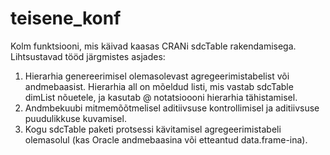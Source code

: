 # teisene_konf
Kolm funktsiooni, mis käivad kaasas CRANi sdcTable rakendamisega. Lihtsustavad tööd järgmistes asjades:
1) Hierarhia  genereerimisel olemasolevast agregeerimistabelist või andmebaasist. Hierarhia all on mõeldud listi, mis vastab sdcTable dimList nõuetele, ja kasutab @ notatsioooni hierarhia tähistamisel.
2) Andmbekuubi mitmemõõtmelisel aditiivsuse kontrollimisel ja aditiivsuse puudulikkuse kuvamisel.
3) Kogu sdcTable paketi protsessi kävitamisel agregeerimistabeli olemasolul (kas Oracle andmebaasina või etteantud data.frame-ina).  
